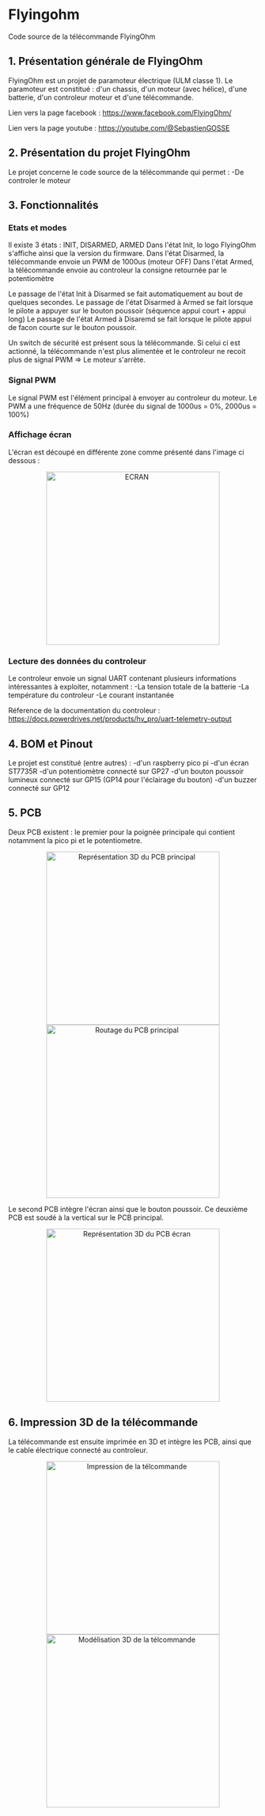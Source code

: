 # Flyingohm
Code source de la télécommande FlyingOhm

## 1. Présentation générale de FlyingOhm
FlyingOhm est un projet de paramoteur électrique (ULM classe 1).
Le paramoteur est constitué : d'un chassis, d'un moteur (avec hélice), d'une batterie, d'un controleur moteur et d'une télécommande.

Lien vers la page facebook : https://www.facebook.com/FlyingOhm/

Lien vers la page youtube : https://youtube.com/@SebastienGOSSE

## 2. Présentation du projet FlyingOhm
Le projet concerne le code source de la télécommande qui permet :
-De controler le moteur

## 3. Fonctionnalités
### Etats et modes
Il existe 3 états : INIT, DISARMED, ARMED
Dans l'état Init, lo logo FlyingOhm s'affiche ainsi que la version du firmware.
Dans l'état Disarmed, la télécommande envoie un PWM de 1000us (moteur OFF)
Dans l'état Armed, la télécommande envoie au controleur la consigne retournée par le potentiomètre

Le passage de l'état Init à Disarmed se fait automatiquement au bout de quelques secondes.
Le passage de l'état Disarmed à Armed se fait lorsque le pilote a appuyer sur le bouton poussoir (séquence appui court + appui long)
Le passage de l'état Armed à Disaremd se fait lorsque le pilote appui de facon courte sur le bouton poussoir.

Un switch de sécurité est présent sous la télécommande. Si celui ci est actionné, la télécommande n'est plus alimentée et le controleur ne recoit plus de signal PWM => Le moteur s'arrête.

### Signal PWM
Le signal PWM est l'élément principal à envoyer au controleur du moteur.
Le PWM a une fréquence de 50Hz (durée du signal de 1000us = 0%, 2000us = 100%)

### Affichage écran
L'écran est découpé en différente zone comme présenté dans l'image ci dessous :
<p align="center">
  <img src="SPECIFICATION_ECRAN.png.png" width="350" title="ECRAN">  
</p>

### Lecture des données du controleur
Le controleur envoie un signal UART contenant plusieurs informations intéressantes à exploiter, notamment :
-La tension totale de la batterie
-La température du controleur
-Le courant instantanée

Réference de la documentation du controleur : https://docs.powerdrives.net/products/hv_pro/uart-telemetry-output

## 4. BOM et Pinout
Le projet est constitué (entre autres) :
-d'un raspberry pico pi
-d'un écran ST7735R
-d'un potentiomètre connecté sur GP27
-d'un bouton poussoir lumineux connecté sur GP15 (GP14 pour l'éclairage du bouton)
-d'un buzzer connecté sur GP12

## 5. PCB
Deux PCB existent : le premier pour la poignée principale qui contient notamment la pico pi et le potentiometre.
<p align="center">
  <img src="PCB_POIGNEE_3D_RUN1.png" width="350" title="Représentation 3D du PCB principal">  
  <img src="PCB_POIGNEE_2D_RUN1.png" width="350" title="Routage du PCB principal">
</p>

Le second PCB intègre l'écran ainsi que le bouton poussoir. Ce deuxième PCB est soudé à la vertical sur le PCB principal.
<p align="center">
  <img src="PCB_ECRAN_3D_RUN1.png" width="350" title="Représentation 3D du PCB écran">  
</p>

## 6. Impression 3D de la télécommande
La télécommande est ensuite imprimée en 3D et intègre les PCB, ainsi que le cable électrique connecté au controleur.
<p align="center">
  <img src="IMPRESSION_TELECOMMANDE.jpg" width="350" title="Impression de la télcommande">  
  <img src="TELECOMMANDE_3D.png" width="350" title="Modélisation 3D de la télcommande">  
</p>

